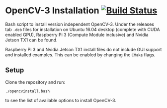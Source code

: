 # OpenCV-3 Installation [![Build Status](https://travis-ci.org/ar13pit/opencvinstall.svg?branch=master)](https://travis-ci.org/ar13pit/opencvinstall)

Bash script to install version independent OpenCV-3. Under the releases tab ```.deb``` files for installation on Ubuntu 16.04 desktop (complete with CUDA enabled GPU), Raspberry Pi 3 (Compute Module inclusive) and Nvidia Jetson TX1 can be found.

Raspberry Pi 3 and Nvidia Jetson TX1 install files do not include GUI support and installed examples. This can be enabled by changing the ```CMake``` flags.

## Setup
Clone the repository and run:
```
./opencvinstall.bash
```
to see the list of available options to install OpenCV-3.
